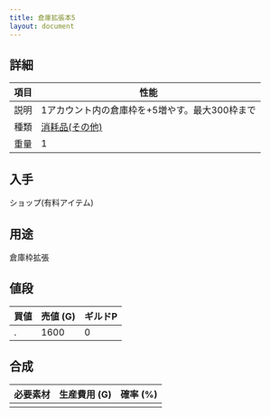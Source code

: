 ```yaml
---
title: 倉庫拡張本5
layout: document
---
```

## 詳細

|項目|性能|
|---|---|
|説明|1アカウント内の倉庫枠を+5増やす。最大300枠まで|
|種類|[消耗品(その他)](消耗品(その他))|
|重量|1|

## 入手

ショップ(有料アイテム)

## 用途

倉庫枠拡張

## 値段

|買値|売値 (G)|ギルドP|
|---|---|---|
|.|1600|0|

## 合成

|必要素材|生産費用 (G)|確率 (%)|
|---|---|---|
||||
